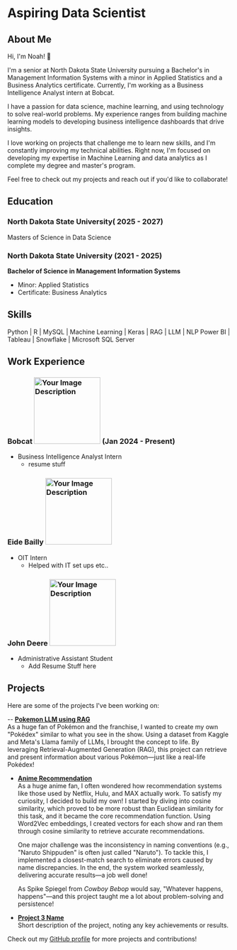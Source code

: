# Aspiring Data Scientist 
## About Me

Hi, I'm Noah! 👋

I'm a senior at North Dakota State University pursuing a Bachelor's in Management Information Systems with a minor in Applied Statistics and a Business Analytics certificate. Currently, I'm working as a Business Intelligence Analyst intern at Bobcat.

I have a passion for data science, machine learning, and using technology to solve real-world problems. My experience ranges from building machine learning models to developing business intelligence dashboards that drive insights.

I love working on projects that challenge me to learn new skills, and I'm constantly improving my technical abilities. Right now, I'm focused on developing my expertise in Machine Learning and data analytics as I complete my degree and master's program.

Feel free to check out my projects and reach out if you'd like to collaborate!

## Education

### North Dakota State University( 2025 - 2027) 
Masters of Science in Data Science 

### North Dakota State University (2021 - 2025)
**Bachelor of Science in Management Information Systems**  
- Minor: Applied Statistics  
- Certificate: Business Analytics


## Skills 
Python | R | MySQL | Machine Learning | Keras | RAG | LLM | NLP 
Power BI | Tableau | Snowflake | Microsoft SQL Server 


## Work Experience 

### Bobcat <img src="https://yt3.ggpht.com/a/AGF-l79kHVPgJKSYCjRa36SSkMDcRsRnP7pwuI5xWQ=s900-c-k-c0xffffffff-no-rj-mo" alt="Your Image Description" width="150"/> (Jan 2024 - Present)
- Business Intelligence Analyst Intern
  - resume stuff
 
### Eide Bailly <img src="https://th.bing.com/th/id/OIP.7EbIYdnWeTVqC-xRODEzYwHaHa?rs=1&pid=ImgDetMain" alt="Your Image Description" width="150"/>
- OIT Intern
    - Helped with IT set ups etc..
 
### John Deere <img src="https://brandlogos.net/wp-content/uploads/2021/10/john-deere-logo-symbol-vector.png" alt="Your Image Description" width="150"/>
- Administrative Assistant Student
    - Add Resume Stuff here

## Projects

Here are some of the projects I've been working on:

-- **[Pokemon LLM using RAG](https://github.com/noahny87/Pokemon-Chat-Bot-using-RAG)**  
  As a huge fan of Pokémon and the franchise, I wanted to create my own "Pokédex" similar to what you see in the show. Using a dataset from Kaggle and Meta's Llama family of LLMs, I brought the concept to life. By leveraging Retrieval-Augmented Generation (RAG), this project can retrieve and present information about various Pokémon—just like a real-life Pokédex!

- **[Anime Recommendation](https://github.com/noahny87/Anime-Recommendation)**  
  As a huge anime fan, I often wondered how recommendation systems like those used by Netflix, Hulu, and MAX actually work. To satisfy my curiosity, I decided to build my own! I started by diving into cosine similarity, which proved to be more robust than Euclidean similarity for this task, and it became the core recommendation function. Using Word2Vec embeddings, I created vectors for each show and ran them through cosine similarity to retrieve accurate recommendations.

  One major challenge was the inconsistency in naming conventions (e.g., "Naruto Shippuden" is often just called "Naruto"). To tackle this, I implemented a closest-match search to eliminate errors caused by name discrepancies. In the end, the system worked seamlessly, delivering accurate results—a job well done!

  As Spike Spiegel from *Cowboy Bebop* would say, "Whatever happens, happens"—and this project taught me a lot about problem-solving and persistence!


- **[Project 3 Name](https://github.com/your-username/repository-3)**  
  Short description of the project, noting any key achievements or results.

Check out my [GitHub profile](https://github.com/your-username) for more projects and contributions!
